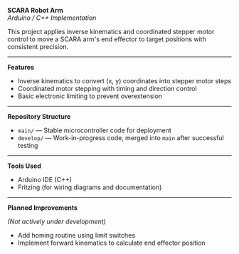 **SCARA Robot Arm**  
*Arduino / C++ Implementation*

This project applies inverse kinematics and coordinated stepper motor control to move a SCARA arm's end effector to target positions with consistent precision.

---

**Features**

- Inverse kinematics to convert (x, y) coordinates into stepper motor steps
- Coordinated motor stepping with timing and direction control
- Basic electronic limiting to prevent overextension

---

**Repository Structure**

- `main/` — Stable microcontroller code for deployment
- `develop/` — Work-in-progress code, merged into `main` after successful testing

---

**Tools Used**

- Arduino IDE (C++)
- Fritzing (for wiring diagrams and documentation)

---

**Planned Improvements**

*(Not actively under development)*

- Add homing routine using limit switches
- Implement forward kinematics to calculate end effector position